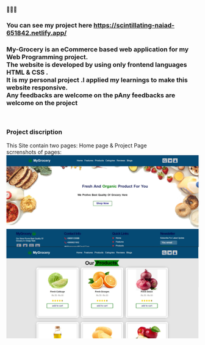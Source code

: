 🥳🎉🎊
<h3>You can see my project here <a href="https://scintillating-naiad-651842.netlify.app/">https://scintillating-naiad-651842.netlify.app/</a><h3></h3>
<h3>My-Grocery is an eCommerce based web application for my Web Programming project.<br>The website is  developed by using only frontend languages HTML & CSS .<br>
It is my personal project .I applied  my learnings to make this website responsive.<br>
 Any feedbacks are welcome on the pAny feedbacks are welcome on the project</h3>
<br>
<h3>Project discription</h3>
This Site contain two pages: Home page & Project Page<br>
scrrenshots of pages:
<img align="left" alt="" width="800" src="img\Screenshot 2023-03-24 110320.jpg"><br><br><br>

<img align="left" alt="" width="800" src="img\Screenshot 2023-03-24 110416.jpg">

